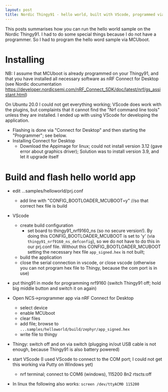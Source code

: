 ```yaml
---
layout: post
title: Nordic Thingy91 - hello world, built with VScode, programmed via USB (MCUboot)
---
```


This posts summarises how you can run the hello world sample on the Nordic Thingy91. I had to do some special things because I do not have a programmer. So I had to program the hello word sample via MCUboot.

# Installing
NB: I assume that MCUboot is already programmed on your Thingy91, and that you have installed all necessary software as nRF Connect for Desktop (see Nordic documentation https://developer.nordicsemi.com/nRF_Connect_SDK/doc/latest/nrf/gs_assistant.html)

On Ubuntu 20.0 I could not get everything working; VScode does work with the plugins, but complaints that it cannot find the "Nrf command line tools"  unless they are installed.
I ended up with using VScode for developing the application.
* Flashing is done via "Connect for Desktop" and then starting the "Programmer"; see below.
* Installing Connect for Desktop
    * Download the Appimage for linux; could not install version 3.12 (gave error about graphics driver); Solution was to install version 3.9, and let it upgrade itself


# Build and flash hello world app
* edit ...samples/helloworld/prj.conf
    * add line with "CONFIG_BOOTLOADER_MCUBOOT=y" //so that correct hex file is build

* VScode
    * create build configuration
        * set board to thingy91_nrf9160_ns (so no secure version!). By doing this CONFIG_BOOTLOADER_MCUBOOT is set to 'y' (via `thingy91_nrf9160_ns_defconfig`), so we do not have to do this in our prj.conf file.
Without this CONFIG_BOOTLOADER_MCUBOOT setting the necessary hex file `app_signed.hex` is not built; 
    * build the application
    * close the serial connection in vscode, or close vscode (otherwise you can not program hex file to Thingy, because the com port is in use)
* put thing91 in mode for programming nrf9160 (switch Thingy91 off; hold big middle button and switch it on again)
* Open NCS->programmer app via nRF Connect for Desktop
    * select device
    * enable MCUboot
    * clear files
    * add file; browse to `...samples/helloworld/build/zephyr/app_signed.hex`
    * write file to thingy
* Thingy: switch off and on via switch (plugging in/out USB cable is not enough, because Thingy91 is also battery powered)
* start VScode (I used VScode to connect to the COM port; I could not get this working via Putty on Windows yet)
    * nrf terminal; connect to COM6 (windows), 115200 8n2 rtscts:off
* In linux the following also works: `screen /dev/ttyACM0 115200`

